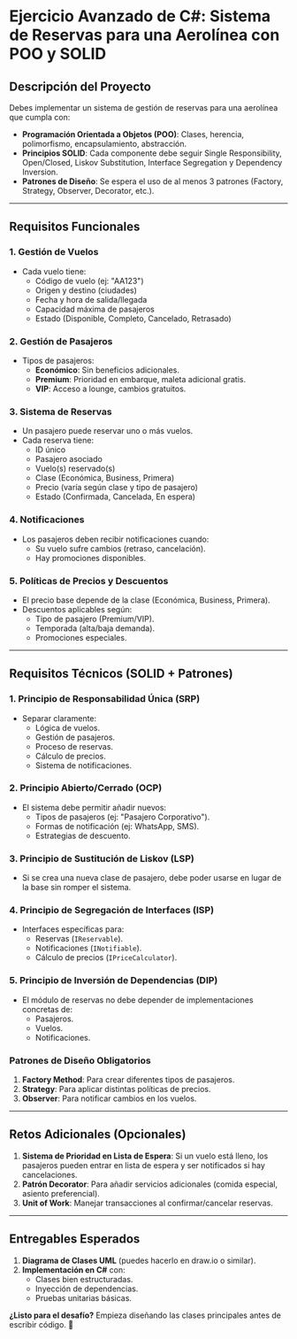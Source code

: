 # **Ejercicio Avanzado de C#: Sistema de Reservas para una Aerolínea con POO y SOLID**  

## **Descripción del Proyecto**  
Debes implementar un sistema de gestión de reservas para una aerolínea que cumpla con:  
- **Programación Orientada a Objetos (POO)**: Clases, herencia, polimorfismo, encapsulamiento, abstracción.  
- **Principios SOLID**: Cada componente debe seguir Single Responsibility, Open/Closed, Liskov Substitution, Interface Segregation y Dependency Inversion.  
- **Patrones de Diseño**: Se espera el uso de al menos 3 patrones (Factory, Strategy, Observer, Decorator, etc.).  

---

## **Requisitos Funcionales**  

### **1. Gestión de Vuelos**  
- Cada vuelo tiene:  
  - Código de vuelo (ej: "AA123")  
  - Origen y destino (ciudades)  
  - Fecha y hora de salida/llegada  
  - Capacidad máxima de pasajeros  
  - Estado (Disponible, Completo, Cancelado, Retrasado)  

### **2. Gestión de Pasajeros**  
- Tipos de pasajeros:  
  - **Económico**: Sin beneficios adicionales.  
  - **Premium**: Prioridad en embarque, maleta adicional gratis.  
  - **VIP**: Acceso a lounge, cambios gratuitos.  

### **3. Sistema de Reservas**  
- Un pasajero puede reservar uno o más vuelos.  
- Cada reserva tiene:  
  - ID único  
  - Pasajero asociado  
  - Vuelo(s) reservado(s)  
  - Clase (Económica, Business, Primera)  
  - Precio (varía según clase y tipo de pasajero)  
  - Estado (Confirmada, Cancelada, En espera)  

### **4. Notificaciones**  
- Los pasajeros deben recibir notificaciones cuando:  
  - Su vuelo sufre cambios (retraso, cancelación).  
  - Hay promociones disponibles.  

### **5. Políticas de Precios y Descuentos**  
- El precio base depende de la clase (Económica, Business, Primera).  
- Descuentos aplicables según:  
  - Tipo de pasajero (Premium/VIP).  
  - Temporada (alta/baja demanda).  
  - Promociones especiales.  

---

## **Requisitos Técnicos (SOLID + Patrones)**  

### **1. Principio de Responsabilidad Única (SRP)**  
- Separar claramente:  
  - Lógica de vuelos.  
  - Gestión de pasajeros.  
  - Proceso de reservas.  
  - Cálculo de precios.  
  - Sistema de notificaciones.  

### **2. Principio Abierto/Cerrado (OCP)**  
- El sistema debe permitir añadir nuevos:  
  - Tipos de pasajeros (ej: "Pasajero Corporativo").  
  - Formas de notificación (ej: WhatsApp, SMS).  
  - Estrategias de descuento.  

### **3. Principio de Sustitución de Liskov (LSP)**  
- Si se crea una nueva clase de pasajero, debe poder usarse en lugar de la base sin romper el sistema.  

### **4. Principio de Segregación de Interfaces (ISP)**  
- Interfaces específicas para:  
  - Reservas (`IReservable`).  
  - Notificaciones (`INotifiable`).  
  - Cálculo de precios (`IPriceCalculator`).  

### **5. Principio de Inversión de Dependencias (DIP)**  
- El módulo de reservas no debe depender de implementaciones concretas de:  
  - Pasajeros.  
  - Vuelos.  
  - Notificaciones.  

### **Patrones de Diseño Obligatorios**  
1. **Factory Method**: Para crear diferentes tipos de pasajeros.  
2. **Strategy**: Para aplicar distintas políticas de precios.  
3. **Observer**: Para notificar cambios en los vuelos.  

---

## **Retos Adicionales (Opcionales)**  
1. **Sistema de Prioridad en Lista de Espera**: Si un vuelo está lleno, los pasajeros pueden entrar en lista de espera y ser notificados si hay cancelaciones.  
2. **Patrón Decorator**: Para añadir servicios adicionales (comida especial, asiento preferencial).  
3. **Unit of Work**: Manejar transacciones al confirmar/cancelar reservas.  

---

## **Entregables Esperados**  
1. **Diagrama de Clases UML** (puedes hacerlo en draw.io o similar).  
2. **Implementación en C#** con:  
   - Clases bien estructuradas.  
   - Inyección de dependencias.  
   - Pruebas unitarias básicas.  

**¿Listo para el desafío?** Empieza diseñando las clases principales antes de escribir código. 🚀